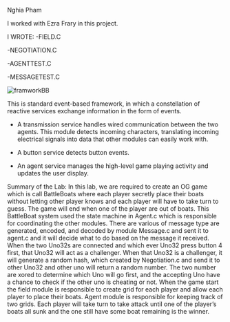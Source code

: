 Nghia Pham

I worked with Ezra Frary in this project.

I WROTE:
-FIELD.C

-NEGOTIATION.C

-AGENTTEST.C

-MESSAGETEST.C

![framworkBB](https://user-images.githubusercontent.com/103624639/216800387-87cda903-1916-40f3-b75c-90521c9e1613.PNG)

This is standard event-based framework, in which a constellation of reactive services exchange information in the form of events.
  - A  transmission   service   handles   wired   communication
between the two agents. This module detects incoming characters,
translating incoming electrical signals into data that other modules can
easily work with. 

  - A button service detects button events.

  - An agent service manages the high-level game playing
activity and updates the user display.

Summary of the Lab:
In this lab, we are required to create an OG game which is call BattleBoats where
each player secretly place their boats without letting other player knows and each player
will have to take turn to guess. The game will end when one of the player are out of
boats. This BattleBoat system used the state machine in Agent.c which is responsible for
coordinating the other modules. There are various of message type are generated,
encoded, and decoded by module Message.c and sent it to agent.c and it will decide what
to do based on the message it received. When the two Uno32s are connected and which
ever Uno32 press button 4 first, that Uno32 will act as a challenger. When that Uno32 is a
challenger, it will generate a random hash, which created by Negotiation.c and send it to
other Uno32 and other uno will return a random number. The two number are xored to
determine which Uno will go first, and the accepting Uno have a chance to check if the
other uno is cheating or not. When the game start the field module is responsible to
create grid for each player and allow each player to place their boats. Agent module is
responsible for keeping track of two grids. Each player will take turn to take attack until
one of the player’s boats all sunk and the one still have some boat remaining is the
winner.
